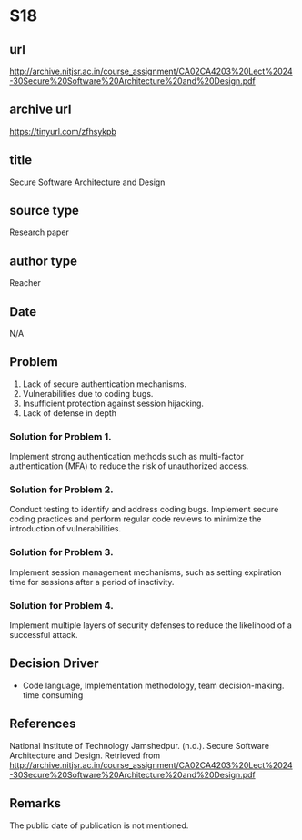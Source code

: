 # S18
## url
http://archive.nitjsr.ac.in/course_assignment/CA02CA4203%20Lect%2024-30Secure%20Software%20Architecture%20and%20Design.pdf

## archive url
https://tinyurl.com/zfhsykpb

## title
Secure Software Architecture and Design

## source type
Research paper

## author type
Reacher

## Date
N/A

## Problem
1. Lack of secure authentication mechanisms.
2. Vulnerabilities due to coding bugs.
3. Insufficient protection against session hijacking.
4. Lack of defense in depth

### Solution for Problem 1. 
Implement strong authentication methods such as multi-factor authentication (MFA) to reduce the risk of unauthorized access.
### Solution for Problem 2. 
Conduct testing to identify and address coding bugs. Implement secure coding practices and perform regular code reviews to minimize the introduction of vulnerabilities.
### Solution for Problem 3. 
Implement session management mechanisms, such as setting expiration time for sessions after a period of inactivity.
### Solution for Problem 4. 
Implement multiple layers of security defenses to reduce the likelihood of a successful attack.


## Decision Driver
- Code language, Implementation methodology, team decision-making.
time consuming

## References
National Institute of Technology Jamshedpur. (n.d.). Secure Software Architecture and Design. Retrieved from http://archive.nitjsr.ac.in/course_assignment/CA02CA4203%20Lect%2024-30Secure%20Software%20Architecture%20and%20Design.pdf

## Remarks
The public date of publication is not mentioned.